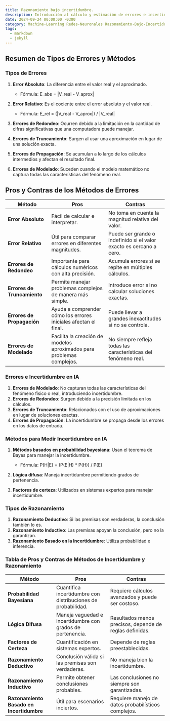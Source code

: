 ```yaml
---
title: Razonamiento bajo incertidumbre.
description: Introducción al cálculo y estimación de errores e incertidumbre
date: 2024-09-24 00:00:00 -0300
category: Machine-Learning Redes-Neuronales Razonamiento-Bajo-Incertidumbre 
tags:
  - markdown
  - jekyll
---
```


## Resumen de Tipos de Errores y Métodos

### Tipos de Errores

1. **Error Absoluto**: La diferencia entre el valor real y el aproximado. 
   - Fórmula: E_abs = |V_real - V_aprox|

2. **Error Relativo**: Es el cociente entre el error absoluto y el valor real.
   - Fórmula: E_rel = (|V_real - V_aprox|) / |V_real|

3. **Errores de Redondeo**: Ocurren debido a la limitación en la cantidad de cifras significativas que una computadora puede manejar.

4. **Errores de Truncamiento**: Surgen al usar una aproximación en lugar de una solución exacta.

5. **Errores de Propagación**: Se acumulan a lo largo de los cálculos intermedios y afectan el resultado final.

6. **Errores de Modelado**: Suceden cuando el modelo matemático no captura todas las características del fenómeno real.


## Pros y Contras de los Métodos de Errores


| Método                    | Pros                                                           | Contras                                                        |
|---------------------------|----------------------------------------------------------------|----------------------------------------------------------------|
| **Error Absoluto**         | Fácil de calcular e interpretar.                               | No toma en cuenta la magnitud relativa del valor.               |
| **Error Relativo**         | Útil para comparar errores en diferentes magnitudes.           | Puede ser grande o indefinido si el valor exacto es cercano a cero. |
| **Errores de Redondeo**    | Importante para cálculos numéricos con alta precisión.         | Acumula errores si se repite en múltiples cálculos.             |
| **Errores de Truncamiento**| Permite manejar problemas complejos de manera más simple.      | Introduce error al no calcular soluciones exactas.              |
| **Errores de Propagación** | Ayuda a comprender cómo los errores iniciales afectan el final.| Puede llevar a grandes inexactitudes si no se controla.         |
| **Errores de Modelado**    | Facilita la creación de modelos aproximados para problemas complejos.| No siempre refleja todas las características del fenómeno real.|


### Errores e Incertidumbre en IA

1. **Errores de Modelado**: No capturan todas las características del fenómeno físico o real, introduciendo incertidumbre.
2. **Errores de Redondeo**: Surgen debido a la precisión limitada en los cálculos.
3. **Errores de Truncamiento**: Relacionados con el uso de aproximaciones en lugar de soluciones exactas.
4. **Errores de Propagación**: La incertidumbre se propaga desde los errores en los datos de entrada.

### Métodos para Medir Incertidumbre en IA

1. **Métodos basados en probabilidad bayesiana**: Usan el teorema de Bayes para manejar la incertidumbre.
   - Fórmula: P(H|E) = (P(E|H) * P(H)) / P(E)

2. **Lógica difusa**: Maneja incertidumbre permitiendo grados de pertenencia.

3. **Factores de certeza**: Utilizados en sistemas expertos para manejar incertidumbre.

### Tipos de Razonamiento

1. **Razonamiento Deductivo**: Si las premisas son verdaderas, la conclusión también lo es.
2. **Razonamiento Inductivo**: Las premisas apoyan la conclusión, pero no la garantizan.
3. **Razonamiento Basado en la Incertidumbre**: Utiliza probabilidad e inferencia.

### Tabla de Pros y Contras de Métodos de Incertidumbre y Razonamiento

| Método                                | Pros                                                        | Contras                                                        |
|---------------------------------------|-------------------------------------------------------------|----------------------------------------------------------------|
| **Probabilidad Bayesiana**            | Cuantifica incertidumbre con distribuciones de probabilidad. | Requiere cálculos avanzados y puede ser costoso.               |
| **Lógica Difusa**                     | Maneja vaguedad e incertidumbre con grados de pertenencia.   | Resultados menos precisos, depende de reglas definidas.        |
| **Factores de Certeza**               | Cuantificación en sistemas expertos.                         | Depende de reglas preestablecidas.                             |
| **Razonamiento Deductivo**            | Conclusión válida si las premisas son verdaderas.            | No maneja bien la incertidumbre.                               |
| **Razonamiento Inductivo**            | Permite obtener conclusiones probables.                      | Las conclusiones no siempre son garantizadas.                  |
| **Razonamiento Basado en Incertidumbre** | Útil para escenarios inciertos.                              | Requiere manejo de datos probabilísticos complejos.            |

